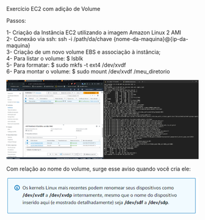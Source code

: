 Exercício EC2 com adição de Volume

Passos:

1- Criação da Instância EC2 utilizando a imagem Amazon Linux 2 AMI<br/>
2- Conexão via ssh: ssh -i /path/da/chave {nome-da-maquina}@{ip-da-maquina}<br/>
3- Criação de um novo volume EBS e associação à instância;<br/>
4- Para listar o volume: $ lsblk<br/>
5- Para formatar: $ sudo mkfs -t ext4 /dev/xvdf<br/>
6- Para montar o volume: $ sudo mount /dev/xvdf /meu_diretorio<br/>

![alt text](image.png)<br/>

Com relação ao nome do volume, surge esse aviso quando você cria ele:<br/>

![alt text](image2.png)
